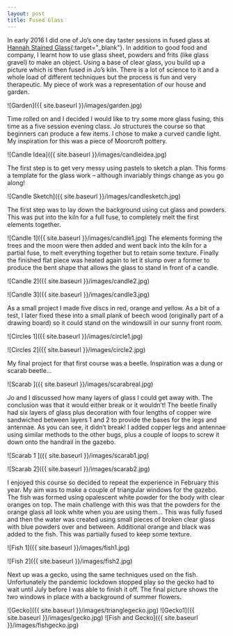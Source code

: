 ```yaml
---
layout: post
title: Fused Glass
---
```


In early 2016 I did one of Jo’s one day taster sessions in fused glass at [Hannah Stained Glass](https://www.hannahstainedglass.com/){:target="_blank"}. In addition to good food and company, I learnt how to use glass sheet, powders and frits (like glass gravel) to make an object. Using a base of clear glass, you build up a picture which is then fused in Jo’s kiln. There is a lot of science to it and a whole load of different techniques but the process is fun and very therapeutic. My piece of work was a representation of our house and garden.

![Garden]({{ site.baseurl }}/images/garden.jpg)

Time rolled on and I decided I would like to try some more glass fusing, this time as a five session evening class. Jo structures the course so that beginners can produce a few items. I chose to make a curved candle light. My inspiration for this was a piece of Moorcroft pottery. 

![Candle Idea]({{ site.baseurl }}/images/candleidea.jpg)

The first step is to get very messy using pastels to sketch a plan. This forms a template for the glass work – although invariably things change as you go along!

![Candle Sketch]({{ site.baseurl }}/images/candlesketch.jpg)

The first step was to lay down the background using cut glass and powders. This was put into the kiln for a full fuse, to completely melt the first elements together.

![Candle 1]({{ site.baseurl }}/images/candle1.jpg)
The elements forming the trees and the moon were then added and went back into the kiln for a partial fuse, to melt everything together but to retain some texture. Finally the finished flat piece was heated again to let it slump over a former to produce the bent shape that allows the glass to stand in front of a candle.

![Candle 2]({{ site.baseurl }}/images/candle2.jpg)

![Candle 3]({{ site.baseurl }}/images/candle3.jpg)

As a small project I made five discs in red, orange and yellow. As a bit of a test, I later fixed these into a small plank of beech wood (originally part of a drawing board) so it could stand on the windowsill in our sunny front room.

![Circles 1]({{ site.baseurl }}/images/circle1.jpg)

![Circles 2]({{ site.baseurl }}/images/circle2.jpg)

My final project for that first course was a beetle. Inspiration was a dung or scarab beetle…

![Scarab ]({{ site.baseurl }}/images/scarabreal.jpg)

Jo and I discussed how many layers of glass I could get away with. The conclusion was that it would either break or it wouldn’t! The beetle finally had six layers of glass plus decoration with four  lengths of copper wire sandwiched between layers 1 and 2 to provide the bases for the legs and antennae. As you can see, it didn’t break! I added copper legs and antennae using similar methods to the other bugs, plus a couple of loops to screw it down onto the handrail in the gazebo.

![Scarab 1 ]({{ site.baseurl }}/images/scarab1.jpg)

![Scarab 2]({{ site.baseurl }}/images/scarab2.jpg)

I enjoyed this course so decided to repeat the experience in February this year. My aim was to make a couple of triangular windows for the gazebo. The fish was formed using opalescent white powder for the body with clear oranges on top. The main challenge with this was that the powders for the orange glass all look white when you are using them… This was fully fused and then the water was created using small pieces of broken clear glass with blue powders over and between. Additional orange and black was added to the fish. This was partially fused to keep some texture.

![Fish 1]({{ site.baseurl }}/images/fish1.jpg)

![Fish 2]({{ site.baseurl }}/images/fish2.jpg)

Next up was a gecko, using the same techniques used on the fish. Unfortunately the pandemic lockdown stopped play so the gecko had to wait until July before I was able to finish it off. The final picture shows the two windows in place with a background of summer flowers.

![Gecko]({{ site.baseurl }}/images/trianglegecko.jpg)
![Gecko1]({{ site.baseurl }}/images/gecko.jpg)
![Fish and Gecko]({{ site.baseurl }}/images/fishgecko.jpg)
